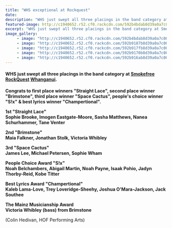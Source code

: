 ```yaml
---
title: "WHS exceptional at Rockquest"
date: 
description: "WHS just swept all three placings in the band category at Smokefree RockQuest Whanganui..."
featured-image: http://c1940652.r52.cf0.rackcdn.com/592b4bdab8d39a0a7c000bf6/WHS-musicians-backstage-at-the-Opera-House,-ready-to-rock-at-Smokefree-RockQuest.jpg
excerpt: "WHS just swept all three placings in the band category at Smokefree RockQuest Whanganui."
image_gallery:
     - image: "http://c1940652.r52.cf0.rackcdn.com/592b4bdab8d39a0a7c000bf6/WHS-musicians-backstage-at-the-Opera-House,-ready-to-rock-at-Smokefree-RockQuest.jpg"
     - image: "http://c1940652.r52.cf0.rackcdn.com/592b9187b8d39a0a7c000c54/Girl-band-group-before.jpg"
     - image: "http://c1940652.r52.cf0.rackcdn.com/592b917fb8d39a0a7c000c52/Girl-band-3.jpg"
     - image: "http://c1940652.r52.cf0.rackcdn.com/592b9170b8d39a0a7c000c50/Girl-band-2.jpg"
     - image: "http://c1940652.r52.cf0.rackcdn.com/592b916ab8d39a0a7c000c4e/Girl-band-1.jpg"
---
```


<h4><strong>WHS just swept all three placings in the band category at&nbsp;<a class="profileLink" href="https://www.facebook.com/pages/Smokefree-RockQuest/108720929161481?fref=mentions" data-hovercard="/ajax/hovercard/page.php?id=108720929161481&amp;extragetparams=%7B%22fref%22%3A%22mentions%22%7D" data-hovercard-prefer-more-content-show="1" data-hovercard-obj-id="108720929161481">Smokefree RockQuest</a>&nbsp;<a class="profileLink" href="https://www.facebook.com/WhanganuiHigh/?fref=mentions" data-hovercard="/ajax/hovercard/page.php?id=169697356412784&amp;extragetparams=%7B%22fref%22%3A%22mentions%22%7D" data-hovercard-prefer-more-content-show="1" data-hovercard-obj-id="169697356412784">Whanganui</a>. </strong></h4>
<p><strong>Congrats to first place winners "Straight Lace", second place winner "Brimstone", third place winner "Space Cactus", people's choice winner "S!x" &amp; best lyrics winner "Champertional".</strong></p>
<p><strong>1st "Straight Lace"<br /><span>Sophie Brooke, Imogen Eastgate-Moore, Sasha Matthews, Nanea Schurhammer, Tane Venter</span><br /></strong></p>
<p><strong>2nd "Brimstone"<br /><span>Maia Falkner, Jonathan Stolk, Victoria Whibley</span></strong></p>
<p><strong>3rd "Space Cactus"<br /><span>James Lee, Michael Petersen, Sophie Wham</span></strong></p>
<p><strong>People Choice Award "S!x"<br /><span>Noah Belchambers, Abigail Martin, Noah Payne, Isaak Pohio, Jadyn Thorby-Reid, Kobe Titter</span></strong></p>
<p><strong>Best Lyrics Award&nbsp;<span>"Champertional"<br /><span>Kaleb Lama-Love, Trey Loveridge-Sheehy, Joshua O'Mara-Jackson, Jack Southee</span></span></strong></p>
<p><strong><span><span><span>The Mainz Musicianship Award&nbsp;<br />Victoria Whibley (bass) from Brimstone&nbsp;</span></span></span></strong></p>
<p>(Colin Hedivan, HOF Performing Arts)</p>

